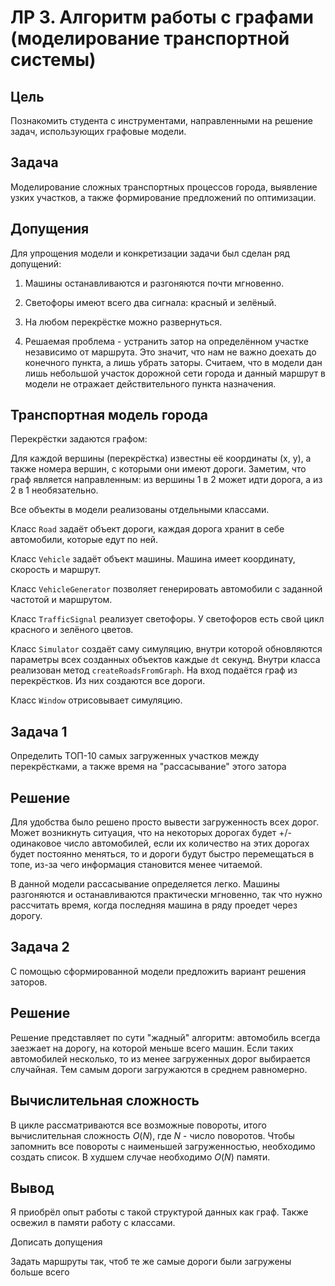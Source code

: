 # ЛР 3. Алгоритм работы с графами (моделирование транспортной системы)

## Цель

Познакомить студента с инструментами, направленными на решение задач, использующих графовые модели.

## Задача 

Моделирование сложных транспортных процессов города, выявление узких участков, а также
формирование предложений по оптимизации.

## Допущения

Для упрощения модели и конкретизации задачи был сделан ряд допущений:

1. Машины останавливаются и разгоняются почти мгновенно.

2. Светофоры имеют всего два сигнала: красный и зелёный.

3. На любом перекрёстке можно развернуться.

4. Решаемая проблема - устранить затор на определённом участке независимо от маршрута. Это значит, что нам не важно доехать до конечного пункта, а лишь убрать заторы. Считаем, что в модели дан лишь небольшой участок дорожной сети города и данный маршрут в модели не отражает действительного пункта назначения.

## Транспортная модель города

Перекрёстки задаются графом:

Для каждой вершины (перекрёстка) известны её координаты (x, y), а также номера вершин, с которыми они имеют дороги. Заметим, что граф является направленным: из вершины 1 в 2 может идти дорога, а из 2 в 1 необязательно.

Все объекты в модели реализованы отдельными классами.

Класс ```Road``` задаёт объект дороги, каждая дорога хранит в себе автомобили, которые едут по ней.

Класс ```Vehicle``` задаёт объект машины. Машина имеет координату, скорость и маршрут.

Класс ```VehicleGenerator``` позволяет генерировать автомобили с заданной частотой и маршрутом.

Класс ```TrafficSignal``` реализует светофоры. У светофоров есть свой цикл красного и зелёного цветов.

Класс ```Simulator``` создаёт саму симуляцию, внутри которой обновляются параметры всех созданных объектов каждые ```dt``` секунд.
Внутри класса реализован метод ```createRoadsFromGraph```. На вход подаётся граф из перекрёстков. Из них создаются все дороги.

Класс ```Window``` отрисовывает симуляцию.

## Задача 1 

Определить ТОП-10 самых загруженных участков между перекрёстками, а также время на "рассасывание" этого затора

## Решение

Для удобства было решено просто вывести загруженность всех дорог. Может возникнуть ситуация, что на некоторых дорогах будет +/- одинаковое число автомобилей, если их количество на этих дорогах будет постоянно меняться, то и дороги будут быстро перемещаться в топе, из-за чего информация становится менее читаемой.

В данной модели рассасывание определяется легко. Машины разгоняются и останавливаются практически мгновенно, так что нужно рассчитать время, когда последняя машина в ряду проедет через дорогу.

## Задача 2

С помощью сформированной модели предложить вариант решения заторов.

## Решение

Решение представляет по сути "жадный" алгоритм: автомобиль всегда заезжает на дорогу, на которой меньше всего машин. Если таких автомобилей несколько, то из менее загруженных дорог выбирается случайная. Тем самым дороги загружаются в среднем равномерно.

## Вычислительная сложность

В цикле рассматриваются все возможные повороты, итого вычислительная сложность $O(N)$, где $N$ - число поворотов. Чтобы запомнить все повороты с наименьшей загруженностью, необходимо создать список. В худшем случае необходимо $O(N)$ памяти.

## Вывод

Я приобрёл опыт работы с такой структурой данных как граф. Также освежил в памяти работу с классами.


Дописать допущения

Задать маршруты так, чтоб те же самые дороги были загружены больше всего